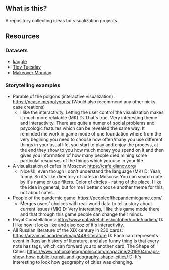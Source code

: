 ## What is this?
A repository collecting ideas for visualization projects.

## Resources
### Datasets
- [kaggle](https://www.kaggle.com/)
- [Tidy Tuesday](https://github.com/rfordatascience/tidytuesday)
- [Makeover Monday](https://www.makeovermonday.co.uk/)

### Storytelling examples
- Parable of the polgons (interactive visualization): https://ncase.me/polygons/ (Would also recommend any other nicky case creations)
  - I like the interactivity. Letting the user control the visualization makes it much more relatable (MK)
  D: That's true. Very interesting theme and interactivity. There are quite a numer of social problems and psycologic features which can be revealed the same way.
  It reminded me work in game mode of one foundation where from the very begining you need to choose how often/many you use different things in your usual life, you start to play and enjoy the process, at the end they show to you how much money you spend on it and then gives you information of how many people died mining some particulal resourses of the things which you use in your life.
- A visualization of cafes in Moscow: https://cafe.dianov.org/
  - Nice UI, even though I don't understand the language (MK)
  D: Yeah, funny. So it's like directory of cafes in Moscow. You can search cafe by it's name or use filters. Color of circles - rating of the place. I like the idea in general, but for me I better choose another theme for this, not about cafes.
- People of the pandemic game: https://peopleofthepandemicgame.com/
  - Merges users' choices with real-world data to tell a story about current issues (MK)
  D: Very interesting, I like this game mode there and that through this game people can change their minds.
- Royal Constellations: http://www.datasketch.es/october/code/nadieh/
  D: I like how it looks like and also coz of it's interactivity.
- All Russian literature of the XIX century in 230 cards: https://arzamas.academy/mag/448-literature
  D: Each card represents event in Russian history of literature, and also funny thing is that every note has tags, which can forward you to another card.
The Shape of Cities: https://www.nationalgeographic.com/magazine/2019/04/maps-show-how-public-transit-and-geography-shape-cities/
  D: It's interesting to look how geography of cities was changing.
